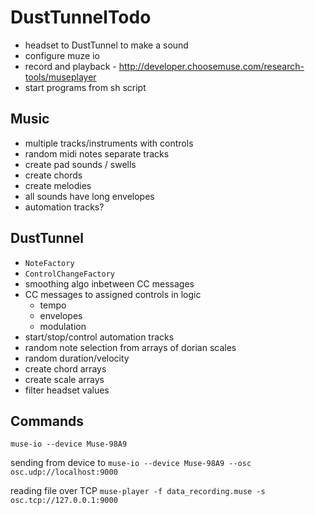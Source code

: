 # DustTunnelTodo #

<!-- * processing -->
<!-- * processing in DustTunnel -->
<!-- * osc listening -->
<!-- * osc to midi -->
<!-- * midi notes to logic -->
<!-- * osc to midi cc -->
<!-- * midi cc to logic -->
<!-- * assign cc messages to controls/automation -->
<!-- * headset to muze io -->
<!-- * headset to DustTunnel -->
* headset to DustTunnel to make a sound
* configure muze io
* record and playback - http://developer.choosemuse.com/research-tools/museplayer
* start programs from sh script

## Music ##

* multiple tracks/instruments with controls
* random midi notes separate tracks
* create pad sounds / swells
* create chords
* create melodies
* all sounds have long envelopes
* automation tracks?

## DustTunnel ##

* `NoteFactory`
* `ControlChangeFactory`
* smoothing algo inbetween CC messages
* CC messages to assigned controls in logic
  - tempo
  - envelopes
  - modulation
* start/stop/control automation tracks
* random note selection from arrays of dorian scales
* random duration/velocity
* create chord arrays
* create scale arrays
* filter headset values

## Commands ##

`muse-io --device Muse-98A9`

sending from device to 
`muse-io --device Muse-98A9 --osc osc.udp://localhost:9000`

reading file over TCP
`muse-player -f data_recording.muse -s osc.tcp://127.0.0.1:9000`